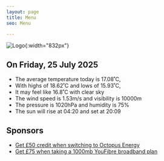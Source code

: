 ```yaml
---
layout: page
title: Menu
seo: Menu

---
```


![Logo](/images/logo.jpg){:width="832px"}

<!-- weather_marker starts -->
## On Friday, 25 July 2025

- The average temperature today is 17.08˚C,
- With highs of 18.62˚C and lows of 15.93˚C,
- It may feel like 16.8˚C with clear sky
- The wind speed is 1.53m/s and visibility is 10000m
- The pressure is 1020hPa and humidity is 75%
- The sun will rise at 04:20 and set at 20:09

<!-- weather_marker ends -->

## Sponsors

- [Get £50 credit when switching to Octopus Energy](https://bit.ly/3oD1nnS)
- [Get £75 when taking a 1000mb YouFibre broadband plan](https://aklam.io/91zWhU?)
